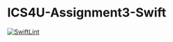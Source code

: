 # ICS4U-Assignment3-Swift
[![SwiftLint](https://github.com/Ryan-ChungKamChung/ICS4U-Assignment3-Swift/workflows/SwiftLint/badge.svg)](https://github.com/Ryan-ChungKamChung/ICS4U-Assignment3-Swift/actions)

